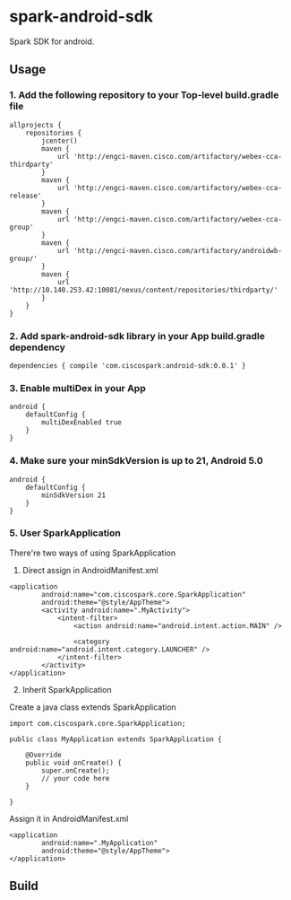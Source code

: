 # spark-android-sdk

Spark SDK for android.

## Usage

### 1. Add the following repository to your Top-level build.gradle file

```
allprojects {
    repositories {
        jcenter()
        maven {
            url 'http://engci-maven.cisco.com/artifactory/webex-cca-thirdparty'
        }
        maven {
            url 'http://engci-maven.cisco.com/artifactory/webex-cca-release'
        }
        maven {
            url 'http://engci-maven.cisco.com/artifactory/webex-cca-group'
        }
        maven {
            url 'http://engci-maven.cisco.com/artifactory/androidwb-group/'
        }
        maven {
            url 'http://10.140.253.42:10081/nexus/content/repositories/thirdparty/'
        }
    }
}
```

### 2. Add spark-android-sdk library in your App build.gradle dependency

```
dependencies { compile 'com.ciscospark:android-sdk:0.0.1' }
```

### 3. Enable multiDex in your App

```
android {
    defaultConfig {
        multiDexEnabled true
    }
}
```

### 4. Make sure your minSdkVersion is up to 21, Android 5.0

```
android {
    defaultConfig {
        minSdkVersion 21
    }
}
```

### 5. User SparkApplication

There're two ways of using SparkApplication

1. Direct assign in AndroidManifest.xml

```
<application
        android:name="com.ciscospark.core.SparkApplication"
        android:theme="@style/AppTheme">
        <activity android:name=".MyActivity">
            <intent-filter>
                <action android:name="android.intent.action.MAIN" />

                <category android:name="android.intent.category.LAUNCHER" />
            </intent-filter>
        </activity>
</application>
```

2. Inherit SparkApplication

Create a java class extends SparkApplication

```
import com.ciscospark.core.SparkApplication;

public class MyApplication extends SparkApplication {

    @Override
    public void onCreate() {
        super.onCreate();
        // your code here
    }

}
```

Assign it in AndroidManifest.xml

```
<application
        android:name=".MyApplication"
        android:theme="@style/AppTheme">
</application>
```



## Build
